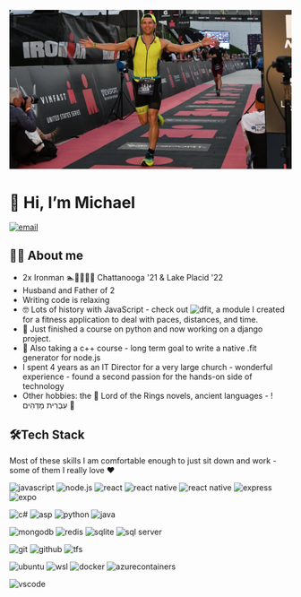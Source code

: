 ![Header](header.jpg "Header")

# 👋 Hi, I’m Michael

[![email](https://img.shields.io/badge/email%20me-%23D14836.svg?&style=for-the-badge&logo=gmail&logoColor=white)](mailto:soft.gift9562@fastmail.com)

## 👨‍💻 About me

- 2x Ironman 🏊🚴‍♂️🏃‍♂️ Chattanooga '21 & Lake Placid '22
- Husband and Father of 2
- Writing code is relaxing
- 🤓 Lots of history with JavaScript - check out ![dfit](https://github.com/MichaelMcNeil/dfit), a module I created for a fitness application to deal with paces, distances, and time.
- 👀 Just finished a course on python and now working on a django project.
- 🌱 Also taking a c++ course - long term goal to write a native .fit generator for node.js
- I spent 4 years as an IT Director for a very large church - wonderful experience - found a second passion for the hands-on side of technology
- Other hobbies: the 🧙 Lord of the Rings novels, ancient languages - !עִבְרִית מַדְהִים 📜

## 🛠️Tech Stack
Most of these skills I am comfortable enough to just sit down and work - some of them I really love ❤️

  ![javascript](https://img.shields.io/badge/-JavaScript-61DAFB?style=for-the-badge&logo=javascript&logoColor=white)
  ![node.js](https://img.shields.io/badge/-node.js-61DAFB?style=for-the-badge&logo=node.js&logoColor=white)
  ![react](https://img.shields.io/badge/-React-61DAFB?style=for-the-badge&logo=react&logoColor=white)
  ![react native](https://img.shields.io/badge/-React%20Native-61DAFB?style=for-the-badge&logo=react&logoColor=white)
  ![react native](https://img.shields.io/badge/-Redux-61DAFB?style=for-the-badge&logo=redux&logoColor=white)
  ![express](https://img.shields.io/badge/-Express-61DAFB?style=for-the-badge&logo=express&logoColor=white)
  ![expo](https://img.shields.io/badge/-Expo-61DAFB?style=for-the-badge&logo=expo&logoColor=white)

 ![c#](https://img.shields.io/badge/-C%23-green?style=for-the-badge&logo=csharp&logoColor=white)
 ![asp](https://img.shields.io/badge/-ASP%20Core-green?style=for-the-badge&logo=.net&logoColor=white)
  ![python](https://img.shields.io/badge/-python-green?style=for-the-badge&logo=python&logoColor=white)
  ![java](https://img.shields.io/badge/-java-green?style=for-the-badge&logo=java&logoColor=white)

  ![mongodb](https://img.shields.io/badge/-mongodb-red?style=for-the-badge&logo=mongodb&logoColor=white)
  ![redis](https://img.shields.io/badge/-redis-red?style=for-the-badge&logo=redis&logoColor=white)
  ![sqlite](https://img.shields.io/badge/-sqlite-red?style=for-the-badge&logo=sqlite&logoColor=white)
  ![sql server](https://img.shields.io/badge/-SQL%20Server-red?style=for-the-badge&logo=microsoftsqlserver&logoColor=white)

 ![git](https://img.shields.io/badge/-Git-orange?style=for-the-badge&logo=git&logoColor=white)
  ![github](https://img.shields.io/badge/-Github-orange?style=for-the-badge&logo=github&logoColor=white)
  ![tfs](https://img.shields.io/badge/-TFS-orange?style=for-the-badge)

 ![ubuntu](https://img.shields.io/badge/-Ubuntu-pink?style=for-the-badge&logo=ubuntu&logoColor=white)
  ![wsl](https://img.shields.io/badge/-wsl%202-pink?style=for-the-badge&logo=WindowsTerminal&logoColor=white)
  ![docker](https://img.shields.io/badge/-docker-pink?style=for-the-badge&logo=docker&logoColor=white)
  ![azurecontainers](https://img.shields.io/badge/-Azure%20Containers-pink?style=for-the-badge&logo=microsoftazure&logoColor=white)


  ![vscode](https://img.shields.io/badge/-vs%20code-gray?style=for-the-badge&logo=visualstudiocode&logoColor=white)




 

 